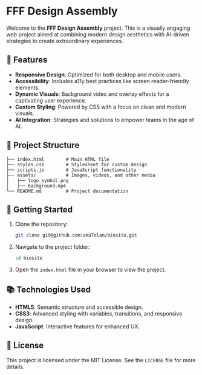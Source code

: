 # FFF Design Assembly

Welcome to the **FFF Design Assembly** project. This is a visually engaging web project aimed at combining modern design aesthetics with AI-driven strategies to create extraordinary experiences.

## 🌟 Features

- **Responsive Design**: Optimized for both desktop and mobile users.
- **Accessibility**: Includes a11y best practices like screen reader-friendly elements.
- **Dynamic Visuals**: Background video and overlay effects for a captivating user experience.
- **Custom Styling**: Powered by CSS with a focus on clean and modern visuals.
- **AI Integration**: Strategies and solutions to empower teams in the age of AI.

## 📂 Project Structure

```
├── index.html        # Main HTML file
├── styles.css        # Stylesheet for custom design
├── scripts.js        # JavaScript functionality
├── assets/           # Images, videos, and other media
│   ├── logo_symbol.png
│   ├── background.mp4
└── README.md         # Project documentation
```

## 🚀 Getting Started

1. Clone the repository:
   ```bash
   git clone git@github.com:akaTolan/biosite.git
   ```
2. Navigate to the project folder:
   ```bash
   cd biosite
   ```
3. Open the `index.html` file in your browser to view the project.

## 📚 Technologies Used

- **HTML5**: Semantic structure and accessible design.
- **CSS3**: Advanced styling with variables, transitions, and responsive design.
- **JavaScript**: Interactive features for enhanced UX.

## 📄 License

This project is licensed under the MIT License. See the `LICENSE` file for more details.